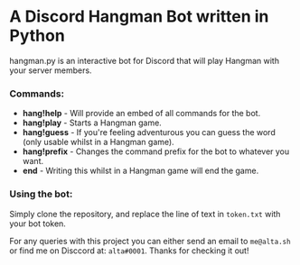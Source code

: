 # A Discord Hangman Bot written in Python
hangman.py is an interactive bot for Discord that will play Hangman with your server members.
### Commands:
* **hang!help** - Will provide an embed of all commands for the bot.
* **hang!play** - Starts a Hangman game.
* **hang!guess** - If you're feeling adventurous you can guess the word (only usable whilst in a Hangman game).
* **hang!prefix** - Changes the command prefix for the bot to whatever you want.
* **end** - Writing this whilst in a Hangman game will end the game.

### Using the bot:
Simply clone the repository, and replace the line of text in `token.txt` with your bot token.

For any queries with this project you can either send an email to `me@alta.sh` or find me on Disccord at: `alta#0001`.
Thanks for checking it out!